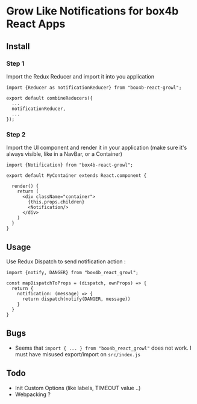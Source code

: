 Grow Like Notifications for box4b React Apps
============================================
Install
-------
### Step 1
Import the Redux Reducer and import it into you application

```
import {Reducer as notificationReducer} from "box4b-react-growl";

export default combineReducers({
  ...
  notificationReducer,
  ...
});

```

### Step 2
Import the UI component and render it in your application (make sure it's always visible, like in a NavBar, or a Container)

```
import {Notification} from "box4b-react-growl";

export default MyContainer extends React.component {

  render() {
    return (
      <div className="container">
        {this.props.children}
        <Notification/>
      </div>
    )
  }
}

```

Usage
-----

Use Redux Dispatch to send notification action :

```
import {notify, DANGER} from "box4b_react_growl";

const mapDispatchToProps = (dispatch, ownProps) => {
  return {
    notification: (message) => {
      return dispatch(notify(DANGER, message))
    }
  }
}

```

Bugs
----

- Seems that `import { ... } from "box4b_react_growl"` does not work. I must have misused export/import on `src/index.js`


Todo
----

- Init Custom Options (like labels, TIMEOUT value ..)
- Webpacking ?
